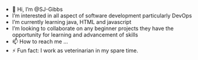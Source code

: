 - 👋 Hi, I’m @SJ-Gibbs 
- I’m interested in all aspect of software development particularly DevOps
- I’m currently learning java, HTML and javascript
- I’m looking to collaborate on any beginner projects they have the opportunity for learning and advancement of skills
- 📫 How to reach me ...
- ⚡ Fun fact: I work as veterinarian in my spare time.

<!---
SJ-Gibbs/SJ-Gibbs is a ✨ special ✨ repository because its `README.md` (this file) appears on your GitHub profile.
You can click the Preview link to take a look at your changes.
--->
